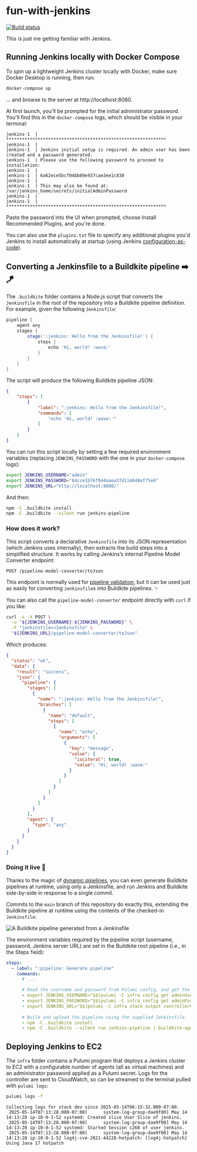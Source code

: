 # fun-with-jenkins

[![Build status](https://badge.buildkite.com/41540f18af5fa6a63abe00a854bfe22f7a1a0131210f7c08a4.svg)](https://buildkite.com/cnunciato/fun-with-jenkins)

This is just me getting familiar with Jenkins.

## Running Jenkins locally with Docker Compose

To spin up a lightweight Jenkins cluster locally with Docker, make sure Docker Desktop is running, then run:

```bash
docker-compose up
```

... and browse to the server at http://localhost:8080.

At first launch, you'll be prompted for the initial administrator password. You'll find this in the `docker-compose` logs, which should be visible in your terminal:

```
jenkins-1  | *************************************************************
jenkins-1  | 
jenkins-1  | Jenkins initial setup is required. An admin user has been created and a password generated.
jenkins-1  | Please use the following password to proceed to installation:
jenkins-1  | 
jenkins-1  | 6a62ece5bcf04bb89e937cae3ee1c830
jenkins-1  | 
jenkins-1  | This may also be found at: /var/jenkins_home/secrets/initialAdminPassword
jenkins-1  | 
jenkins-1  | *************************************************************
```

Paste the password into the UI when prompted, choose Install Recommended Plugins, and you're done. 

You can also use the `plugins.txt` file to specify any additional plugins you'd Jenkins to install automatically at startup (using Jenkins [configuration-as-code](https://plugins.jenkins.io/configuration-as-code/)).

## Converting a Jenkinsfile to a Buildkite pipeline ➡️🪁

The `.buildkite` folder contains a Node.js script that converts the `Jenkinsfile` in the root of the repository into a Buildkite pipeline definition. For example, given the following `Jenkinsfile`:

```groovy
pipeline {
    agent any
    stages {
        stage(':jenkins: Hello from the Jenkinsfile!') {
            steps {
                echo 'Hi, world! :wave:'
            }
        }
    }
}
```

The script will produce the following Buildkite pipeline JSON:

```json
{
    "steps": [
        {
            "label": ":jenkins: Hello from the Jenkinsfile!",
            "commands": [
                "echo 'Hi, world! :wave:'"
            ]
        }
    ]
}
```

You can run this script locally by setting a few required environment variables (replacing `JENKINS_PASSWORD` with the one in your `docker-compose` logs):

```bash
export JENKINS_USERNAME="admin"
export JENKINS_PASSWORD="0dcce1b76f944aaea37d114648ef75e6"
export JENKINS_URL="http://localhost:8080/"
```

And then:

```bash
npm -C .buildkite install
npm -C .buildkite --silent run jenkins-pipeline
```

### How does it work?

This script converts a declarative `Jenkinsfile` into its JSON representation (which Jenkins uses internally), then extracts the build steps into a simplified structure. It works by calling Jenkins’s internal Pipeline Model Converter endpoint:

```
POST /pipeline-model-converter/toJson
```

This endpoint is normally used for [pipeline validation](https://www.jenkins.io/doc/book/pipeline/development/#linter), but it can be used just as easily for converting `Jenkinsfile`s into Buildkite pipelines. ✨

You can also call the `pipeline-model-converter` endpoint directly with `curl` if you like:

```bash
curl -s -X POST \
  -u "${JENKINS_USERNAME}:${JENKINS_PASSWORD}" \
  -F "jenkinsfile=<Jenkinsfile" \
  "${JENKINS_URL}/pipeline-model-converter/toJson"
```

Which produces:

```json
{
  "status": "ok",
  "data": {
    "result": "success",
    "json": {
      "pipeline": {
        "stages": [
          {
            "name": ":jenkins: Hello from the Jenkinsfile!",
            "branches": [
              {
                "name": "default",
                "steps": [
                  {
                    "name": "echo",
                    "arguments": [
                      {
                        "key": "message",
                        "value": {
                          "isLiteral": true,
                          "value": "Hi, world! :wave:"
                        }
                      }
                    ]
                  }
                ]
              }
            ]
          }
        ],
        "agent": {
          "type": "any"
        }
      }
    }
  }
}
```

### Doing it live 🚀

Thanks to the magic of [dynamic pipelines](https://buildkite.com/docs/pipelines/configure/dynamic-pipelines), you can even generate Buildkite pipelines at runtime, using only a Jenkinsfile, and run Jenkins and Buildkite side-by-side in response to a single commit.

Commits to the `main` branch of this repository do exactly this, extending the Buildkite pipeline at runtime using the contents of the checked-in `Jenkinsfile`:

![A Buildkite pipeline generated from a Jenkinsfile](https://github.com/user-attachments/assets/758e44c0-e506-44d7-9afb-224efcfa5745)

The environment variables required by the pipeline script (username, password, Jenkins server URL) are set in the Buildkite root pipeline (i.e., in the Steps field):

```yaml
steps:
  - label: ":pipeline: Generate pipeline"
    commands:
      # ...

      # Read the username and password from Pulumi config, and get the computed URL from the stack.
      - export JENKINS_USERNAME="$$(pulumi -C infra config get adminUsername --stack dev)"
      - export JENKINS_PASSWORD="$$(pulumi -C infra config get adminPassword --stack dev)"
      - export JENKINS_URL="$$(pulumi -C infra stack output controllerCloudFrontURL --stack dev)"
      
      # Build and upload the pipeline using the supplied Jenkinsfile.
      - npm -C .buildkite install
      - npm -C .buildkite --silent run jenkins-pipeline | buildkite-agent pipeline upload
```

## Deploying Jenkins to EC2

The `infra` folder contains a Pulumi program that deploys a Jenkins cluster to EC2 with a configurable number of agents (all as virtual machines) and an administrator password applied as a Pulumi secret. Logs for the controller are sent to CloudWatch, so can be streamed to the terminal pulled with `pulumi logs`:

```bash
pulumi logs -f
```

```
Collecting logs for stack dev since 2025-05-14T06:15:32.000-07:00.
 2025-05-14T07:13:28.000-07:00[      system-log-group-dae9f00] May 14 14:13:28 ip-10-0-1-52 systemd: Created slice User Slice of jenkins.
 2025-05-14T07:13:28.000-07:00[      system-log-group-dae9f00] May 14 14:13:28 ip-10-0-1-52 systemd: Started Session c268 of user jenkins.
 2025-05-14T07:13:28.000-07:00[      system-log-group-dae9f00] May 14 14:13:28 ip-10-0-1-52 log4j-cve-2021-44228-hotpatch: [log4j-hotpatch] Using Java 17 hotpatch
```

